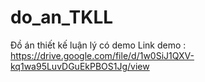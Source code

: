 # do_an_TKLL
Đồ án thiết kế luận lý có demo
Link  demo :   https://drive.google.com/file/d/1w0SiJ1QXV-kq1wa95LuvDGuEkPBOS1Jg/view
